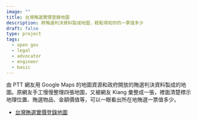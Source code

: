 ```yaml
---
image: ""
title: 台灣賄選實價登錄地圖
description: 將賄選判決資料製成地圖，輕鬆得知你的一票值多少
draft: false
type: project
tags:
  - open gov
  - legal
  - advocator
  - engineer
  - basic
---
```

由 PTT 網友用 Google Maps 的地圖資源和政府開放的賄選判決資料製成的地圖。原網友手工慢慢整理四張地圖，又被網友 Kiang 彙整成一張，裡面清楚標示地理位置、賄選物品、金額價值等，可以一眼看出所在地賄選一票值多少。

- [台灣賄選實價登錄地圖](https://kiang.github.io/bribes_map/)
